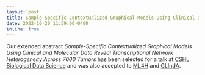 ```yaml
---
layout: post
title: Sample-Specific Contextualized Graphical Models Using Clinical and Molecular Data Reveal Transcriptional Network Heterogeneity Across 7000 Tumors
date: 2022-10-20 11:59:00-0400
inline: true
---
```


Our extended abstract _Sample-Specific Contextualized Graphical Models Using Clinical and Molecular Data Reveal Transcriptional Network Heterogeneity Across 7000 Tumors_ 
has been selected for a talk at 
[CSHL Biological Data Science](https://meetings.cshl.edu/abstracts.aspx?meet=DATA&year=22) 
and was also accepted to 
[ML4H](https://ml4health.github.io/online_proceedings.html)
and
[GLIndA](https://sites.google.com/view/glinda2022/accepted-papers?authuser=0).

